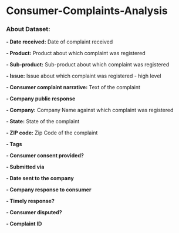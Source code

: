 # Consumer-Complaints-Analysis

### About Dataset:

<p><b>- Date received:</b> Date of complaint received</p>
<p><b>- Product:</b> Product about which complaint was registered</p>
<p><b>- Sub-product:</b> Sub-product about which complaint was registered</p>
<p><b>- Issue:</b> Issue about which complaint was registered - high level</p>
<p><b>- Consumer complaint narrative:</b> Text of the complaint</p>
<p><b>- Company public response</b></p>
<p><b>- Company:</b> Company Name against which complaint was registered</p>
<p><b>- State:</b> State of the complaint</p>
<p><b>- ZIP code:</b> Zip Code of the complaint</p>
<p><b>- Tags</b></p>
<p><b>- Consumer consent provided?</b></p>
<p><b>- Submitted via</b></p>
<p><b>- Date sent to the company</b></p>
<p><b>- Company response to consumer</b></p>
<p><b>- Timely response?</b></p>
<p><b>- Consumer disputed?</b></p>
<p><b>- Complaint ID</b></p>
